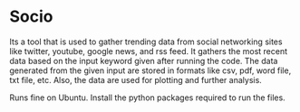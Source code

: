 # Socio
Its a tool that is used to gather trending data from social networking sites like twitter, youtube, google news, and rss feed. It gathers the most recent data based on the input keyword given after running the code. The data generated from the given input are stored in formats like csv, pdf, word file, txt file, etc. Also, the data are used for plotting and further analysis.

Runs fine on Ubuntu.
Install the python packages required to run the files.
